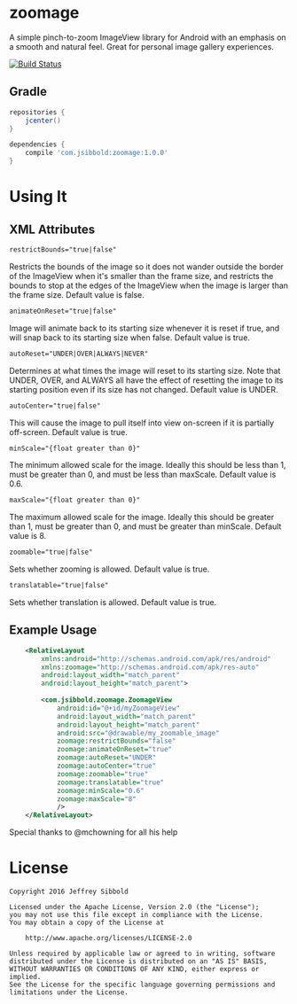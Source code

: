 # zoomage
A simple pinch-to-zoom ImageView library for Android with an emphasis
on a smooth and natural feel. Great for personal image gallery experiences.

[![Build Status](https://travis-ci.org/jsibbold/zoomage.svg?branch=master)](https://travis-ci.org/jsibbold/zoomage)

## Gradle
```groovy
repositories {
    jcenter()
}

dependencies {
    compile 'com.jsibbold:zoomage:1.0.0'
}
```

# Using It

## XML Attributes

```xml
restrictBounds="true|false"
```
Restricts the bounds of the image so it does not wander outside the border of the ImageView when it's smaller than the frame size,
and restricts the bounds to stop at the edges of the ImageView when the image is larger than the frame size. Default value is false.

```xml
animateOnReset="true|false"
```
Image will animate back to its starting size whenever it is reset if true, and will snap back to its starting size when false.
Default value is true.

```xml
autoReset="UNDER|OVER|ALWAYS|NEVER"
```
Determines at what times the image will reset to its starting size. Note that UNDER, OVER, and ALWAYS all have the effect of
resetting the image to its starting position even if its size has not changed. Default value is UNDER.

```xml
autoCenter="true|false"
```
This will cause the image to pull itself into view on-screen if it is partially off-screen. Default value is true.

```xml
minScale="{float greater than 0}"
```
The minimum allowed scale for the image. Ideally this should be less than 1, must be greater than 0, and must
be less than maxScale. Default value is 0.6.

```xml
maxScale="{float greater than 0}"
```
The maximum allowed scale for the image. Ideally this should be greater than 1, must be greater than 0, and must
be greater than minScale. Default value is 8.

```xml
zoomable="true|false"
```
Sets whether zooming is allowed. Default value is true.

```xml
translatable="true|false"
```
Sets whether translation is allowed. Default value is true.


## Example Usage
```xml
    <RelativeLayout
        xmlns:android="http://schemas.android.com/apk/res/android"
        xmlns:zoomage="http://schemas.android.com/apk/res-auto"
        android:layout_width="match_parent"
        android:layout_height="match_parent">
    
        <com.jsibbold.zoomage.ZoomageView
            android:id="@+id/myZoomageView"
            android:layout_width="match_parent"
            android:layout_height="match_parent"
            android:src="@drawable/my_zoomable_image"
            zoomage:restrictBounds="false"
            zoomage:animateOnReset="true"
            zoomage:autoReset="UNDER"
            zoomage:autoCenter="true"
            zoomage:zoomable="true"
            zoomage:translatable="true"
            zoomage:minScale="0.6"
            zoomage:maxScale="8"
            />
    </RelativeLayout>
```

Special thanks to @mchowning for all his help

# License
```
Copyright 2016 Jeffrey Sibbold

Licensed under the Apache License, Version 2.0 (the "License");
you may not use this file except in compliance with the License.
You may obtain a copy of the License at

    http://www.apache.org/licenses/LICENSE-2.0

Unless required by applicable law or agreed to in writing, software
distributed under the License is distributed on an "AS IS" BASIS,
WITHOUT WARRANTIES OR CONDITIONS OF ANY KIND, either express or implied.
See the License for the specific language governing permissions and
limitations under the License.
```
